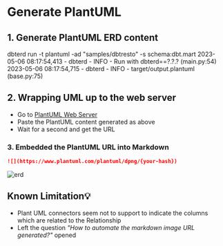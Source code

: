 # Generate PlantUML

## 1. Generate PlantUML ERD content

<div class="termynal" data-ty-startDelay="600">
    <span data-ty="input" data-ty-prompt="$ ~/repo>">dbterd run -t plantuml -ad "samples/dbtresto" -s schema:dbt.mart</span>
    <span data-ty>2023-05-06 08:17:54,413 - dbterd - INFO - Run with dbterd==?.?.? (main.py:54)</span>
    <span data-ty>2023-05-06 08:17:54,715 - dbterd - INFO - target/output.plantuml (base.py:75)</span>
</div>

## 2. Wrapping UML up to the web server

- Go to [PlantUML Web Server](http://www.plantuml.com/plantuml/uml)
- Paste the PlantUML content generated as above
- Wait for a second and get the URL

### 3. Embedded the PlantUML URL into Markdown

```markdown
![](https://www.plantuml.com/plantuml/dpng/{your-hash})
```

![erd](https://www.plantuml.com/plantuml/dpng/fLRRZgCm37tlLw3vW4hbGgLzcZ-9N71tK251IPZPxhR_lh08gnjCZ3HzAPpZayknu_3kF5W_TEq1jM_yFNdhJ8tjiRvuPT5vSwoRJbtChxVapo4PV-EZkk4z-P5yWgq-m1BQr0nOWySHdlu8i-Y6rYizT1UqRcGrgRW8THf36kqts3JAPb4sZx95b2sZx9dOPzJPoPZ5skbvyfRyuZmax1xC_uLu2w3EQF_1OKf3XqosxWXsvy9xs_ocbVzx2Sg2y6KolMQChN7FX5Ue5cUNAUStzGdjW2zRD5KrM8kwua7L6wTEsrIwJMNRLBvD5TjKkKsTNwWMd5VGzmWMT4M545AqEIaWbG8oAI2N0Wefe9G2pXImhohKrLYimFcbF9Rt-V24it6dYXJKbwYKIITtBnhb5AOmtjT8bygwbDDbiYxZTBciopbT8UiAJbUAEWhPctjN6TledvJwaM9w4LSHiKuoZOhgj4BI5PAja7o552larGWB-aQdzzeQ2E2KXpCUpdcuuE6IOD7lEKtaCn34Vn4mA7zHy5UVDifSrPVHPDIYdrD5ooQyXwR-3swScXaFDzHxoyfXUDc8vpwyTuJM_JmamYNtV1oFZqVac-6G24cAZJ3kvri3pAxAGyYxU4TT3rtx5m00)

## Known Limitation💡

- Plant UML connectors seem not to support to indicate the columns which are related to the Relationship
- Left the question _"How to automate the markdown image URL generated?"_ opened
